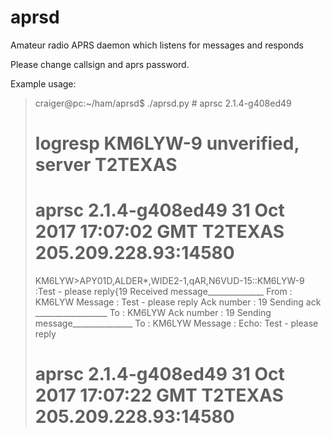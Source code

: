 # aprsd
Amateur radio APRS daemon which listens for messages and responds

Please change callsign and aprs password.

Example usage:


> craiger@pc:~/ham/aprsd$ ./aprsd.py
> \# aprsc 2.1.4-g408ed49
># logresp KM6LYW-9 unverified, server T2TEXAS
># aprsc 2.1.4-g408ed49 31 Oct 2017 17:07:02 GMT T2TEXAS 205.209.228.93:14580
>KM6LYW>APY01D,ALDER*,WIDE2-1,qAR,N6VUD-15::KM6LYW-9 :Test - please reply{19
>Received message______________
>From       : KM6LYW
>Message    : Test - please reply
>Ack number : 19
>Sending ack __________________
>To         : KM6LYW
>Ack number : 19
>Sending message_______________
>To         : KM6LYW
>Message    : Echo: Test - please reply
># aprsc 2.1.4-g408ed49 31 Oct 2017 17:07:22 GMT T2TEXAS 205.209.228.93:14580
